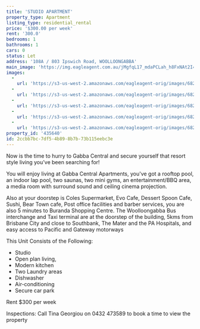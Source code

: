 ```yaml
---
title: 'STUDIO APARTMENT'
property_type: Apartment
listing_type: residential_rental
price: '$300.00 per week'
rent: '300.0'
bedrooms: 1
bathrooms: 1
cars: 0
status: Let
address: '108A / 803 Ipswich Road, WOOLLOONGABBA'
main_image: 'https://img.eagleagent.com.au/jMgfqL17_mdaPCLah_h8FxNAt2I=/1280x854/smart/https://s3-us-west-2.amazonaws.com/eagleagent-orig/images/6826336/416537469-image-M.jpg'
images:
  -
    url: 'https://s3-us-west-2.amazonaws.com/eagleagent-orig/images/6826340/416537469-image-D.jpg'
  -
    url: 'https://s3-us-west-2.amazonaws.com/eagleagent-orig/images/6826339/416537469-image-C.jpg'
  -
    url: 'https://s3-us-west-2.amazonaws.com/eagleagent-orig/images/6826338/416537469-image-B.jpg'
  -
    url: 'https://s3-us-west-2.amazonaws.com/eagleagent-orig/images/6826337/416537469-image-A.jpg'
  -
    url: 'https://s3-us-west-2.amazonaws.com/eagleagent-orig/images/6826336/416537469-image-M.jpg'
property_id: '435640'
id: 2ccbb7bc-7df5-4b89-8b7b-73b115eebc3e
---
```

Now is the time to hurry to Gabba Central and secure yourself that resort style living you’ve been searching for!

You will enjoy living at Gabba Central Apartments, you've got a rooftop pool, an indoor lap pool, two saunas, two mini gyms, an entertainment/BBQ area, a media room with surround sound and ceiling cinema projection.

Also at your doorstep is Coles Supermarket, Evo Cafe, Dessert Spoon Cafe, Sushi, Bear Town cafe, Post office facilities and barber services, you are also 5 minutes to Buranda Shopping Centre. The Woolloongabba Bus interchange and Taxi terminal are at the doorstep of the building, 5kms from Brisbane City and close to Southbank, The Mater and the PA Hospitals, and easy access to Pacific and Gateway motorways

This Unit Consists of the Following:
- Studio
- Open plan living,
- Modern kitchen
- Two Laundry areas
- Dishwasher
- Air-conditioning
- Secure car park

Rent $300 per week

Inspections: Call Tina Georgiou on 0432 473589 to book a time to view the property